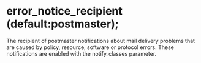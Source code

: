 # error_notice_recipient (default:postmaster); 

 The recipient of postmaster notifications about mail delivery
problems that are caused by policy, resource, software or protocol
errors.  These notifications are enabled with the notify_classes
parameter.  


